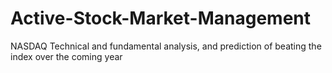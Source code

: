 # Active-Stock-Market-Management
NASDAQ Technical and fundamental analysis, and prediction of beating the index over the coming year
